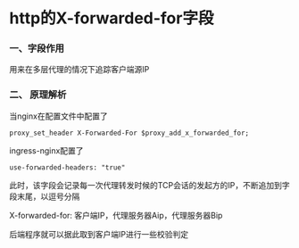 # http的X-forwarded-for字段

### 一、字段作用

用来在多层代理的情况下追踪客户端源IP

### 二、 原理解析

当nginx在配置文件中配置了

```nginx
proxy_set_header X-Forwarded-For $proxy_add_x_forwarded_for;
```

ingress-nginx配置了

```nginx
use-forwarded-headers: "true"
```

此时，该字段会记录每一次代理转发时候的TCP会话的发起方的IP，不断追加到字段末尾，以逗号分隔

X-forwarded-for: 客户端IP，代理服务器Aip，代理服务器Bip

后端程序就可以据此取到客户端IP进行一些校验判定

[1]: https://kubernetes.github.io/ingress-nginx/user-guide/nginx-configuration/configmap/#use-forwarded-headers



